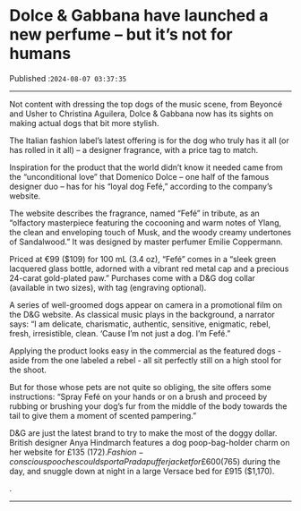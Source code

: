 # Dolce & Gabbana have launched a new perfume – but it’s not for humans

Published :`2024-08-07 03:37:35`

---

Not content with dressing the top dogs of the music scene, from Beyoncé and Usher to Christina Aguilera, Dolce & Gabbana now has its sights on making actual dogs that bit more stylish.

The Italian fashion label’s latest offering is for the dog who truly has it all (or has rolled in it all) – a designer fragrance, with a price tag to match.

Inspiration for the product that the world didn’t know it needed came from the “unconditional love” that Domenico Dolce – one half of the famous designer duo – has for his “loyal dog Fefé,” according to the company’s website.

The website describes the fragrance, named “Fefé” in tribute, as an “olfactory masterpiece featuring the cocooning and warm notes of Ylang, the clean and enveloping touch of Musk, and the woody creamy undertones of Sandalwood.” It was designed by master perfumer Emilie Coppermann.

Priced at €99 ($109) for 100 mL (3.4 oz), “Fefé” comes in a “sleek green lacquered glass bottle, adorned with a vibrant red metal cap and a precious 24-carat gold-plated paw.” Purchases come with a D&G dog collar (available in two sizes), with tag (engraving optional).

A series of well-groomed dogs appear on camera in a promotional film on the D&G website. As classical music plays in the background, a narrator says: “I am delicate, charismatic, authentic, sensitive, enigmatic, rebel, fresh, irresistible, clean. ‘Cause I’m not just a dog. I’m Fefé.”

Applying the product looks easy in the commercial as the featured dogs - aside from the one labeled a rebel - all sit perfectly still on a high stool for the shoot.

But for those whose pets are not quite so obliging, the site offers some instructions: “Spray Fefé on your hands or on a brush and proceed by rubbing or brushing your dog’s fur from the middle of the body towards the tail to give them a moment of scented pampering.”

D&G are just the latest brand to try to make the most of the doggy dollar. British designer Anya Hindmarch features a dog poop-bag-holder charm on her website for £135 ($172). Fashion-conscious pooches could sport a Prada puffer jacket for £600 ($765) during the day, and snuggle down at night in a large Versace bed for £915 ($1,170).

.

---

